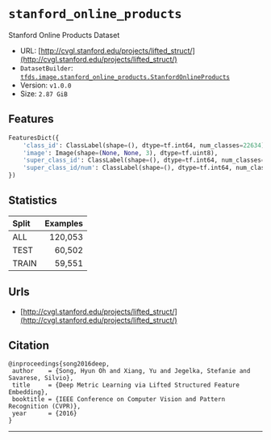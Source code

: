 <div itemscope itemtype="http://schema.org/Dataset">
  <div itemscope itemprop="includedInDataCatalog" itemtype="http://schema.org/DataCatalog">
    <meta itemprop="name" content="TensorFlow Datasets" />
  </div>
  <meta itemprop="name" content="stanford_online_products" />
  <meta itemprop="description" content="Stanford Online Products Dataset" />
  <meta itemprop="url" content="https://www.tensorflow.org/datasets/catalog/stanford_online_products" />
  <meta itemprop="sameAs" content="http://cvgl.stanford.edu/projects/lifted_struct/" />
</div>

# `stanford_online_products`

Stanford Online Products Dataset

*   URL:
    [http://cvgl.stanford.edu/projects/lifted_struct/](http://cvgl.stanford.edu/projects/lifted_struct/)
*   `DatasetBuilder`:
    [`tfds.image.stanford_online_products.StanfordOnlineProducts`](https://github.com/tensorflow/datasets/tree/master/tensorflow_datasets/image/stanford_online_products.py)
*   Version: `v1.0.0`
*   Size: `2.87 GiB`

## Features
```python
FeaturesDict({
    'class_id': ClassLabel(shape=(), dtype=tf.int64, num_classes=22634),
    'image': Image(shape=(None, None, 3), dtype=tf.uint8),
    'super_class_id': ClassLabel(shape=(), dtype=tf.int64, num_classes=12),
    'super_class_id/num': ClassLabel(shape=(), dtype=tf.int64, num_classes=12),
})
```

## Statistics

Split | Examples
:---- | -------:
ALL   | 120,053
TEST  | 60,502
TRAIN | 59,551

## Urls

*   [http://cvgl.stanford.edu/projects/lifted_struct/](http://cvgl.stanford.edu/projects/lifted_struct/)

## Citation
```
@inproceedings{song2016deep,
 author    = {Song, Hyun Oh and Xiang, Yu and Jegelka, Stefanie and Savarese, Silvio},
 title     = {Deep Metric Learning via Lifted Structured Feature Embedding},
 booktitle = {IEEE Conference on Computer Vision and Pattern Recognition (CVPR)},
 year      = {2016}
}
```

--------------------------------------------------------------------------------
